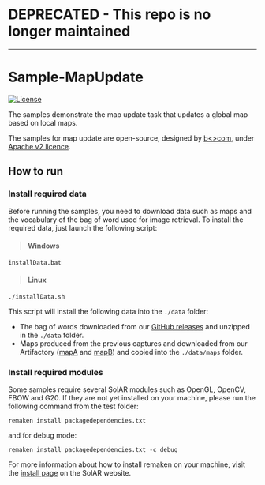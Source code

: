 # DEPRECATED - This repo is no longer maintained

----

# Sample-MapUpdate
[![License](https://img.shields.io/github/license/SolARFramework/SolARModuleTools?style=flat-square&label=License)](https://www.apache.org/licenses/LICENSE-2.0)

The samples demonstrate the map update task that updates a global map based on local maps.

The samples for map update are open-source, designed by [b<>com](https://b-com.com/en), under [Apache v2 licence](https://www.apache.org/licenses/LICENSE-2.0).

## How to run

### Install required data

Before running the samples, you need to download data such as maps and the vocabulary of the bag of word used for image retrieval.
To install the required data, just launch the following script:

> #### Windows
>
	installData.bat

> #### Linux
>
	./installData.sh

This script will install the following data into the `./data` folder:
- The bag of words downloaded from our [GitHub releases](https://github.com/SolarFramework/binaries/releases/download/fbow%2F0.0.1%2Fwin/fbow_voc.zip) and unzipped in the `./data` folder.
- Maps produced from the previous captures and downloaded from our Artifactory ([mapA](https://repository.solarframework.org/generic/maps/hololens/bcomLab/loopDesktopA.zip) and [mapB](https://repository.solarframework.org/generic/maps/hololens/bcomLab/loopDesktopB.zip)) and copied into the `./data/maps` folder.

### Install required modules

Some samples require several SolAR modules such as OpenGL, OpenCV, FBOW and G20. If they are not yet installed on your machine, please run the following command from the test folder:

<pre><code>remaken install packagedependencies.txt</code></pre>

and for debug mode:

<pre><code>remaken install packagedependencies.txt -c debug</code></pre>

For more information about how to install remaken on your machine, visit the [install page](https://solarframework.github.io/install/) on the SolAR website.


